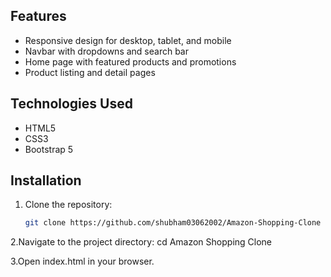 ## Features

- Responsive design for desktop, tablet, and mobile
- Navbar with dropdowns and search bar
- Home page with featured products and promotions
- Product listing and detail pages

## Technologies Used

- HTML5
- CSS3
- Bootstrap 5

## Installation

1. Clone the repository:
   ```sh
   git clone https://github.com/shubham03062002/Amazon-Shopping-Clone

2.Navigate to the project directory:
 cd Amazon Shopping Clone

3.Open index.html in your browser. 
  

   
